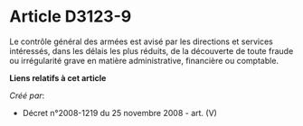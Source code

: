 # Article D3123-9

Le contrôle général des armées est avisé par les directions et services intéressés, dans les délais les plus réduits, de la
découverte de toute fraude ou irrégularité grave en matière administrative, financière ou comptable.

**Liens relatifs à cet article**

_Créé par_:

  - Décret n°2008-1219 du 25 novembre 2008 - art. (V)
